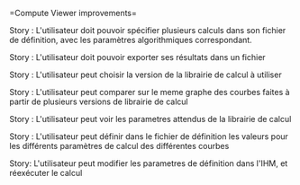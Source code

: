 =Compute Viewer improvements=

Story :
L'utilisateur doit pouvoir spécifier plusieurs calculs dans son fichier de définition, avec les paramètres algorithmiques correspondant.

Story : 
L'utilisateur doit pouvoir exporter ses résultats dans un fichier


Story :
L'utilisateur peut choisir la version de la librairie de calcul à utiliser

Story :
L'utilisateur peut comparer sur le meme graphe des courbes faites à partir de plusieurs versions de librairie de calcul

Story :
L'utilisateur peut voir les parametres attendus de la librairie de calcul

Story :
L'utilisateur peut définir dans le fichier de définition les valeurs pour les différents paramètres de calcul des différentes courbes

Story: 
L'utilisateur peut modifier les parametres de définition dans l'IHM, et réexécuter le calcul

